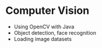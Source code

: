 # Computer Vision

* Using OpenCV with Java
* Object detection, face recognition
* Loading image datasets
